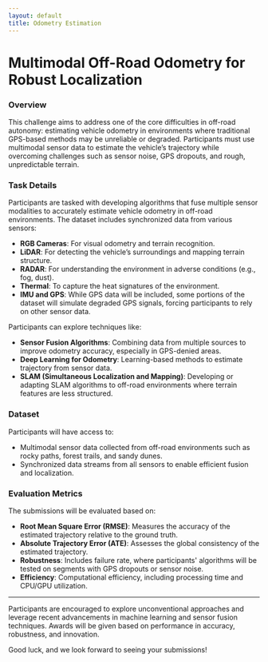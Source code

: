 ```yaml
---
layout: default
title: Odometry Estimation
---
```


# Multimodal Off-Road Odometry for Robust Localization

### Overview
This challenge aims to address one of the core difficulties in off-road autonomy: estimating vehicle odometry in environments where traditional GPS-based methods may be unreliable or degraded. Participants must use multimodal sensor data to estimate the vehicle’s trajectory while overcoming challenges such as sensor noise, GPS dropouts, and rough, unpredictable terrain.

### Task Details
Participants are tasked with developing algorithms that fuse multiple sensor modalities to accurately estimate vehicle odometry in off-road environments. The dataset includes synchronized data from various sensors:
- **RGB Cameras**: For visual odometry and terrain recognition.
- **LiDAR**: For detecting the vehicle’s surroundings and mapping terrain structure.
- **RADAR**: For understanding the environment in adverse conditions (e.g., fog, dust).
- **Thermal**: To capture the heat signatures of the environment.
- **IMU and GPS**: While GPS data will be included, some portions of the dataset will simulate degraded GPS signals, forcing participants to rely on other sensor data.

Participants can explore techniques like:
- **Sensor Fusion Algorithms**: Combining data from multiple sources to improve odometry accuracy, especially in GPS-denied areas.
- **Deep Learning for Odometry**: Learning-based methods to estimate trajectory from sensor data.
- **SLAM (Simultaneous Localization and Mapping)**: Developing or adapting SLAM algorithms to off-road environments where terrain features are less structured.

### Dataset
Participants will have access to:
- Multimodal sensor data collected from off-road environments such as rocky paths, forest trails, and sandy dunes.
- Synchronized data streams from all sensors to enable efficient fusion and localization.

### Evaluation Metrics
The submissions will be evaluated based on:
- **Root Mean Square Error (RMSE)**: Measures the accuracy of the estimated trajectory relative to the ground truth.
- **Absolute Trajectory Error (ATE)**: Assesses the global consistency of the estimated trajectory.
- **Robustness**: Includes failure rate, where participants' algorithms will be tested on segments with GPS dropouts or sensor noise.
- **Efficiency**: Computational efficiency, including processing time and CPU/GPU utilization.

---

Participants are encouraged to explore unconventional approaches and leverage recent advancements in machine learning and sensor fusion techniques. Awards will be given based on performance in accuracy, robustness, and innovation.

Good luck, and we look forward to seeing your submissions!

